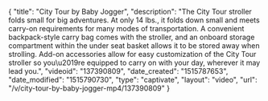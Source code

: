 {
    "title": "City Tour by Baby Jogger",
    "description": "The City Tour stroller folds small for big adventures. At only 14 lbs., it folds down small and meets carry-on requirements for many modes of transportation. A convenient backpack-style carry bag comes with the stroller, and an onboard storage compartment within the under seat basket allows it to be stored away when strolling. Add-on accessories allow for easy customization of the City Tour stroller so you\u2019re equipped to carry on with your day, wherever it may lead you.",
    "videoid": "137390809",
    "date_created": "1515787653",
    "date_modified": "1515790730",
    "type": "captivate",
    "layout": "video",
    "url": "\/v\/city-tour-by-baby-jogger-mp4\/137390809"
}